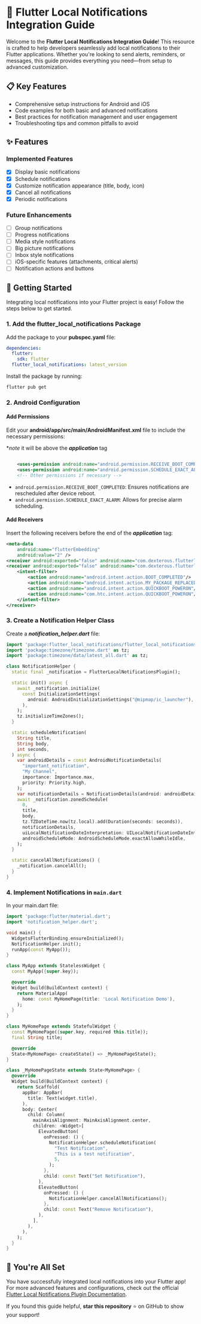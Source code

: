 # 🚀 Flutter Local Notifications Integration Guide

Welcome to the **Flutter Local Notifications Integration Guide**! This resource is crafted to help developers seamlessly add local notifications to their Flutter applications. Whether you're looking to send alerts, reminders, or messages, this guide provides everything you need—from setup to advanced customization.

## 📋 Key Features

- Comprehensive setup instructions for Android and iOS
- Code examples for both basic and advanced notifications
- Best practices for notification management and user engagement
- Troubleshooting tips and common pitfalls to avoid

## ✨ Features

### Implemented Features

- [x] Display basic notifications
- [x] Schedule notifications
- [x] Customize notification appearance (title, body, icon)
- [x] Cancel all notifications
- [x] Periodic notifications

### Future Enhancements

- [ ] Group notifications
- [ ] Progress notifications
- [ ] Media style notifications
- [ ] Big picture notifications
- [ ] Inbox style notifications
- [ ] iOS-specific features (attachments, critical alerts)
- [ ] Notification actions and buttons

## 🚀 Getting Started

Integrating local notifications into your Flutter project is easy! Follow the steps below to get started.

### 1. Add the flutter_local_notifications Package

Add the package to your **pubspec.yaml** file:

```yaml
dependencies:
  flutter:
    sdk: flutter
  flutter_local_notifications: latest_version
```

Install the package by running:

```bash
flutter pub get
```

### 2. Android Configuration

#### Add Permissions

Edit your **android/app/src/main/AndroidManifest.xml** file to include the necessary permissions:

**note*
it will be above the ***application*** tag

```xml

    <uses-permission android:name="android.permission.RECEIVE_BOOT_COMPLETED"/>
    <uses-permission android:name="android.permission.SCHEDULE_EXACT_ALARM"/>
    <!-- Other permissions if necessary -->

```

- `android.permission.RECEIVE_BOOT_COMPLETED`: Ensures notifications are rescheduled after device reboot.
- `android.permission.SCHEDULE_EXACT_ALARM`: Allows for precise alarm scheduling.

#### Add Receivers

Insert the following receivers before the end of the ***application*** tag:

```xml
<meta-data
    android:name="flutterEmbedding"
    android:value="2" />
<receiver android:exported="false" android:name="com.dexterous.flutterlocalnotifications.ScheduledNotificationReceiver" />
<receiver android:exported="false" android:name="com.dexterous.flutterlocalnotifications.ScheduledNotificationBootReceiver">
    <intent-filter>
        <action android:name="android.intent.action.BOOT_COMPLETED"/>
        <action android:name="android.intent.action.MY_PACKAGE_REPLACED"/>
        <action android:name="android.intent.action.QUICKBOOT_POWERON"/>
        <action android:name="com.htc.intent.action.QUICKBOOT_POWERON"/>
    </intent-filter>
</receiver>
```

### 3. Create a Notification Helper Class

Create a ***notification_helper.dart***  file:

```dart
import 'package:flutter_local_notifications/flutter_local_notifications.dart';
import 'package:timezone/timezone.dart' as tz;
import 'package:timezone/data/latest_all.dart' as tz;

class NotificationHelper {
  static final _notification = FlutterLocalNotificationsPlugin();

  static init() async {
    await _notification.initialize(
      const InitializationSettings(
        android: AndroidInitializationSettings("@mipmap/ic_launcher"),
      ),
    );
    tz.initializeTimeZones();
  }

  static scheduleNotification(
    String title,
    String body,
    int seconds,
  ) async {
    var androidDetails = const AndroidNotificationDetails(
      "important_notification",
      "My Channel",
      importance: Importance.max,
      priority: Priority.high,
    );
    var notificationDetails = NotificationDetails(android: androidDetails);
    await _notification.zonedSchedule(
      0,
      title,
      body,
      tz.TZDateTime.now(tz.local).add(Duration(seconds: seconds)),
      notificationDetails,
      uiLocalNotificationDateInterpretation: UILocalNotificationDateInterpretation.absoluteTime,
      androidScheduleMode: AndroidScheduleMode.exactAllowWhileIdle,
    );
  }

  static cancelAllNotifications() {
    _notification.cancelAll();
  }
}
```

### 4. Implement Notifications in `main.dart`

In your main.dart file:

```dart
import 'package:flutter/material.dart';
import 'notification_helper.dart';

void main() {
  WidgetsFlutterBinding.ensureInitialized();
  NotificationHelper.init();
  runApp(const MyApp());
}

class MyApp extends StatelessWidget {
  const MyApp({super.key});

  @override
  Widget build(BuildContext context) {
    return MaterialApp(
      home: const MyHomePage(title: 'Local Notification Demo'),
    );
  }
}

class MyHomePage extends StatefulWidget {
  const MyHomePage({super.key, required this.title});
  final String title;

  @override
  State<MyHomePage> createState() => _MyHomePageState();
}

class _MyHomePageState extends State<MyHomePage> {
  @override
  Widget build(BuildContext context) {
    return Scaffold(
      appBar: AppBar(
        title: Text(widget.title),
      ),
      body: Center(
        child: Column(
          mainAxisAlignment: MainAxisAlignment.center,
          children: <Widget>[
            ElevatedButton(
              onPressed: () {
                NotificationHelper.scheduleNotification(
                  "Test Notification",
                  "This is a test notification",
                  5,
                );
              },
              child: const Text("Set Notification"),
            ),
            ElevatedButton(
              onPressed: () {
                NotificationHelper.cancelAllNotifications();
              },
              child: const Text("Remove Notification"),
            ),
          ],
        ),
      ),
    );
  }
}
```

## 🎉 You're All Set

You have successfully integrated local notifications into your Flutter app! For more advanced features and configurations, check out the official [Flutter Local Notifications Plugin Documentation](https://pub.dev/packages/flutter_local_notifications).

If you found this guide helpful, **star this repository** ⭐ on GitHub to show your support!
